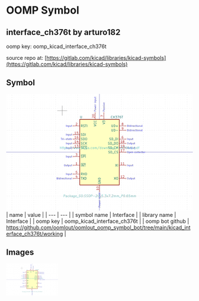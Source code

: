 # OOMP Symbol  
## interface_ch376t  by arturo182  
  
oomp key: oomp_kicad_interface_ch376t  
  
source repo at: [https://gitlab.com/kicad/libraries/kicad-symbols](https://gitlab.com/kicad/libraries/kicad-symbols)  
## Symbol  
  
[![working.png](working_600.png)](working.png)  
| name | value | 
| --- | --- | 
| symbol name | Interface | 
| library name | Interface | 
| oomp key | oomp_kicad_interface_ch376t | 
| oomp bot github | https://github.com/oomlout/oomlout_oomp_symbol_bot/tree/main/kicad_interface_ch376t/working | 
## Images  
  
[![working.png](working_140.png)](working.png)  
